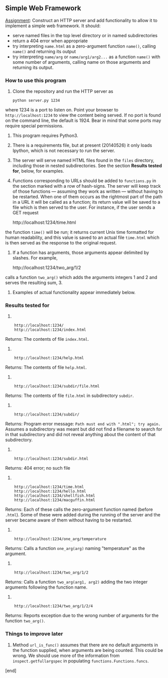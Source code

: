 ## Simple Web Framework

[Assignment](https://hackpad.com/Week-1-Make-a-Web-Framework-qJOpEzlYJZY): Construct an HTTP server and add functionality to allow it to implement a simple web framework. It should:

 * serve named files in the top level directory or in named subdirectories
 * return a 404 error when appropriate
 * try interpreting `name.html` as a zero-argument function `name()`, calling `name()` and returning its output
 * try interpreting `name/arg` or `name/arg1/arg2...` as a function `name()` with some number of arguments, calling name on those arguments and returning its output.

### How to use this program

 1. Clone the repository and run the HTTP server as

        python server.py 1234

   where 1234 is a port to listen on. Point your browser to `http://localhost:1234` to view the content being served. If no port is found on the command line, the default is 1924. Bear in mind that some ports may require special permissions. 

 1. This program requires Python3. 
 1. There is a requirements file, but at present (20140526) it only loads Ipython, which is not necessary to run the server.

 1. The server will serve named HTML files found in the `files` directory, including those in nested subdirectories. See the section **Results tested for**, below, for examples.

 1.  Functions corresponding to URLs should be added to `functions.py` in the section marked with a row of hash-signs. The server will keep track of those functions — assuming they work as written — without having to be restarted. When one of them occurs as the rightmost part of the path in a URL it will be called as a function; its return value will be saved to a file which is then served to the user. For instance, if the user sends a GET request

        http://localhost:1234/time.html

   the function `time()` will be run; it returns current Unix time formatted for human readability, and this value is saved to an actual file `time.html` which is then served as the response to the original request.

 1.  If a function has arguments, those arguments appear delimited by slashes. For example,

        http://localhost:1234/two_arg/1/2

   calls a function `two_arg()` which adds the arguments integers 1 and 2 and serves the resulting sum, 3.

 1.  Examples of actual functionality appear immediately below.

### Results tested for

 1. 

        http://localhost:1234/
        http://localhost:1234/index.html

   Returns: The contents of file `index.html`.

 1. 

        http://localhost:1234/help.html

   Returns: The contents of file `help.html`.

 1. 

        http://localhost:1234/subdir/file.html

   Returns: The contents of file `file.html` in subdirectory `subdir`.

 1. 

        http://localhost:1234/subdir/

   Returns: Program error message: `Path must end with ".html"; try again.` Assumes a subdirectory was meant but did not find a filename to search for in that subdirectory and did not reveal anything about the content of that subdirectory.

 1. 

        http://localhost:1234/subdir.html

   Returns: 404 error; no such file

 1. 

        http://localhost:1234/time.html
        http://localhost:1234/hello.html
        http://localhost:1234/shellfish.html
        http://localhost:1234/macguffin.html

   Returns: Each of these calls the zero-argument function named (before `.html`). Some of these were added during the running of the server and the server became aware of them without having to be restarted.

 1. 

        http://localhost:1234/one_arg/temperature

   Returns: Calls a function `one_arg(arg)` naming "temperature" as the argument.

 1. 

        http://localhost:1234/two_arg/1/2

   Returns: Calls a function `two_arg(arg1, arg2)` adding the two integer arguments following the function name.

 1. 

        http://localhost:1234/two_arg/1/2/4

   Returns: Reports exception due to the wrong number of arguments for the function `two_arg()`.


### Things to improve later

 1. Method `url_is_func()` assumes that there are no default arguments in the function supplied, when arguments are being counted. This could be wrong. We should use more of the information from `inspect.getfullargspec` in populating `functions.Functions.funcs`.

[end]
